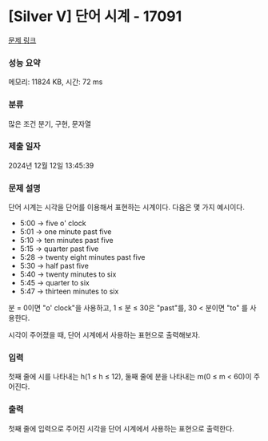 # [Silver V] 단어 시계 - 17091 

[문제 링크](https://www.acmicpc.net/problem/17091) 

### 성능 요약

메모리: 11824 KB, 시간: 72 ms

### 분류

많은 조건 분기, 구현, 문자열

### 제출 일자

2024년 12월 12일 13:45:39

### 문제 설명

<p>단어 시계는 시각을 단어를 이용해서 표현하는 시계이다. 다음은 몇 가지 예시이다.</p>

<ul>
	<li>5:00 → five o' clock</li>
	<li>5:01 → one minute past five</li>
	<li>5:10 → ten minutes past five</li>
	<li>5:15 → quarter past five</li>
	<li>5:28 → twenty eight minutes past five</li>
	<li>5:30 → half past five</li>
	<li>5:40 → twenty minutes to six</li>
	<li>5:45 → quarter to six</li>
	<li>5:47 → thirteen minutes to six</li>
</ul>

<p>분 = 0이면 "o' clock"을 사용하고, 1 ≤ 분 ≤ 30은 "past"를, 30 < 분이면 "to" 를 사용한다.</p>

<p>시각이 주어졌을 때, 단어 시계에서 사용하는 표현으로 출력해보자.</p>

### 입력 

 <p>첫째 줄에 시를 나타내는 h(1 ≤ h ≤ 12), 둘째 줄에 분을 나타내는 m(0 ≤ m < 60)이 주어진다.</p>

### 출력 

 <p>첫째 줄에 입력으로 주어진 시각을 단어 시계에서 사용하는 표현으로 출력한다.</p>


